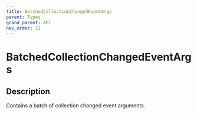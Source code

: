 ```yaml
---
title: BatchedCollectionChangedEventArgs
parent: Types
grand_parent: API
nav_order: 12
---
```


# BatchedCollectionChangedEventArgs

## Description

Contains a batch of collection changed event arguments.
